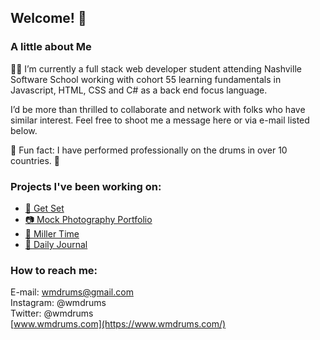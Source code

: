 ## Welcome! 👋

### A little about Me
:man_student: I’m currently a full stack web developer student attending Nashville Software School 
working with cohort 55 learning fundamentals in Javascript, HTML, CSS and C# as a back 
end focus language. 

I’d be more than thrilled to collaborate and network with folks who have similar interest. 
Feel free to shoot me a message here or via e-mail listed below. 

🥁 Fun fact: I have performed professionally on the drums in over 10 countries. 🤘

### Projects I've been working on:

- [:guitar: Get Set](https://github.com/wes-mitchell)
- [:camera: Mock Photography Portfolio](https://github.com/wes-mitchell/photo-fun)
- [:beer: Miller Time](https://github.com/wes-mitchell/its-miller-time)
- [📖 Daily Journal](https://github.com/wes-mitchell/daily-journal)

### How to reach me:

E-mail: wmdrums@gmail.com<br>
Instagram: @wmdrums<br>
Twitter: @wmdrums<br>
[www.wmdrums.com](https://www.wmdrums.com/)